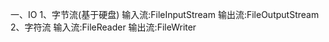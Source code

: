 一、IO
1、字节流(基于硬盘)
   输入流:FileInputStream
   输出流:FileOutputStream
2、字符流
   输入流:FileReader
   输出流:FileWriter